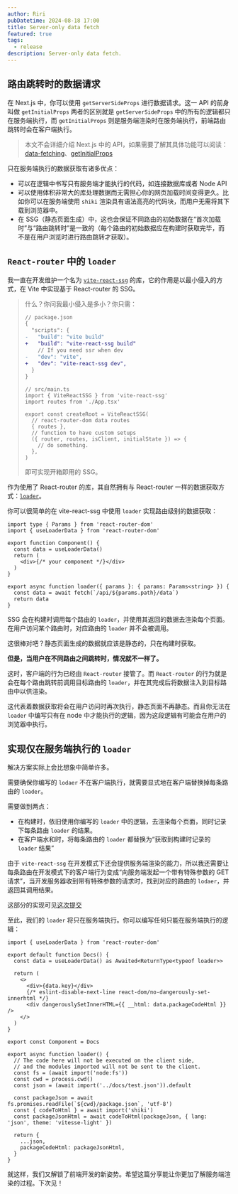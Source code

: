 ```yaml
---
author: Riri
pubDatetime: 2024-08-18 17:00
title: Server-only data fetch
featured: true
tags:
  - release
description: Server-only data fetch.
---
```


## 路由跳转时的数据请求

在 Next.js 中，你可以使用 `getServerSideProps` 进行数据请求。这一 API 的前身叫做 `getInitialProps`
两者的区别就是 `getServerSideProps` 中的所有的逻辑都只在服务端执行，而 `getInitialProps` 则是服务端渲染时在服务端执行，前端路由跳转时会在客户端执行。

> 本文不会详细介绍 Next.js 中的 API，如果需要了解其具体功能可以阅读：[data-fetching](https://nextjs.org/docs/pages/building-your-application/data-fetching/get-server-side-props)、[getInitialProps](https://nextjs.org/docs/pages/api-reference/functions/get-initial-props)

只在服务端执行的数据获取有诸多优点：

- 可以在逻辑中书写只有服务端才能执行的代码，如连接数据库或者 Node API
- 可以使用体积非常大的库处理数据而无需担心你的网页加载时间变得更久。比如你可以在服务端使用 `shiki` 渲染具有语法高亮的代码块，而用户无需将其下载到浏览器中。
- 在 SSG（静态页面生成）中，这也会保证不同路由的初始数据在“首次加载时”与“路由跳转时”是一致的（每个路由的初始数据应在构建时获取完毕，而不是在用户浏览时进行路由跳转才获取）。

## `React-router` 中的 `loader`

我一直在开发维护一个名为 [`vite-react-ssg`](https://github.com/Daydreamer-riri/vite-react-ssg) 的库，它的作用是以最小侵入的方式，在 Vite 中实现基于 React-router 的 SSG。

> 什么？你问我最小侵入是多小？你只需：
>
> ```diff
> // package.json
> {
>   "scripts": {
> -   "build": "vite build"
> +   "build": "vite-react-ssg build"
>     // If you need ssr when dev
> -   "dev": "vite",
> +   "dev": "vite-react-ssg dev",
>   }
> }
> ```
>
> ```tsx
> // src/main.ts
> import { ViteReactSSG } from 'vite-react-ssg'
> import routes from './App.tsx'
>
> export const createRoot = ViteReactSSG(
>   // react-router-dom data routes
>   { routes },
>   // function to have custom setups
>   ({ router, routes, isClient, initialState }) => {
>     // do something.
>   },
> )
> ```
>
> 即可实现开箱即用的 SSG。

作为使用了 React-router 的库，其自然拥有与 React-router 一样的数据获取方式：[`loader`](https://reactrouter.com/en/main/route/loader#loader)。

你可以很简单的在 vite-react-ssg 中使用 `loader` 实现路由级别的数据获取：

```tsx
import type { Params } from 'react-router-dom'
import { useLoaderData } from 'react-router-dom'

export function Component() {
  const data = useLoaderData()
  return (
    <div>{/* your component */}</div>
  )
}

export async function loader({ params }: { params: Params<string> }) {
  const data = await fetch(`/api/${params.path}/data`)
  return data
}
```

SSG 会在构建时调用每个路由的 `loader`，并使用其返回的数据去渲染每个页面。在用户访问某个路由时，对应路由的 `loader` 并不会被调用。

这很棒对吧？静态页面生成的数据就应该是静态的，只在构建时获取。

**但是，当用户在不同路由之间跳转时，情况就不一样了。**

这时，客户端的行为已经由 `React-router` 接管了。而 `React-router` 的行为就是会在每个路由跳转前调用目标路由的 `loader`，并在其完成后将数据注入到目标路由中以供渲染。

这代表着数据获取将会在用户访问时再次执行，静态页面不再静态。而且你无法在 `loader` 中编写只有在 node 中才能执行的逻辑，因为这段逻辑有可能会在用户的浏览器中执行。

## 实现仅在服务端执行的 `loader`

解决方案实际上会比想象中简单许多。

需要确保你编写的 `lodaer` 不在客户端执行，就需要显式地在客户端替换掉每条路由的 `loader`。

需要做到两点：

- 在构建时，依旧使用你编写的 `loader` 中的逻辑，去渲染每个页面，同时记录下每条路由 `loader` 的结果。
- 在客户端水和时，将每条路由的 `loader` 都替换为“获取到构建时记录的 `loader` 结果”

由于 `vite-react-ssg` 在开发模式下还会提供服务端渲染的能力，所以我还需要让每条路由在开发模式下的客户端行为变成“向服务端发起一个带有特殊参数的 GET 请求”，当开发服务器收到带有特殊参数的请求时，找到对应的路由的 `lodaer`，并返回其调用结果。

这部分的实现可见[这次提交](https://github.com/Daydreamer-riri/vite-react-ssg/commit/0cc31192da8a4594899516ee638166233d108fa1#diff-7c2c257c7c6cdac70e5dbc7bbc6e9b71798cc26828c205aa71a64bc96ca7afb4R128-R165)

至此，我们的 `loader` 将只在服务端执行。你可以编写任何只能在服务端执行的逻辑：

```tsx
import { useLoaderData } from 'react-router-dom'

export default function Docs() {
  const data = useLoaderData() as Awaited<ReturnType<typeof loader>>

  return (
    <>
      <div>{data.key}</div>
      {/* eslint-disable-next-line react-dom/no-dangerously-set-innerhtml */}
      <div dangerouslySetInnerHTML={{ __html: data.packageCodeHtml }} />
    </>
  )
}

export const Component = Docs

export async function loader() {
  // The code here will not be executed on the client side,
  // and the modules imported will not be sent to the client.
  const fs = (await import('node:fs'))
  const cwd = process.cwd()
  const json = (await import('../docs/test.json')).default

  const packageJson = await fs.promises.readFile(`${cwd}/package.json`, 'utf-8')
  const { codeToHtml } = await import('shiki')
  const packageJsonHtml = await codeToHtml(packageJson, { lang: 'json', theme: 'vitesse-light' })

  return {
    ...json,
    packageCodeHtml: packageJsonHtml,
  }
}
```

就这样，我们又解锁了前端开发的新姿势。希望这篇分享能让你更加了解服务端渲染的过程。下次见！
